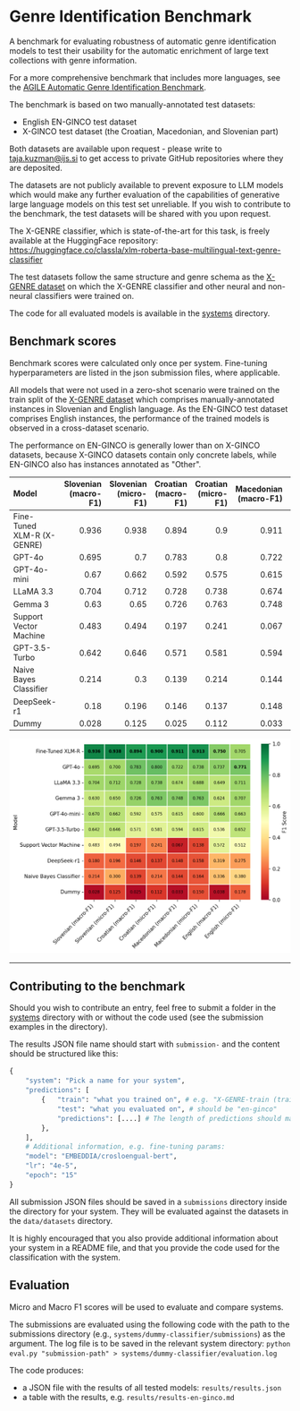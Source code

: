 # Genre Identification Benchmark

A benchmark for evaluating robustness of automatic genre identification models to test their usability for the automatic enrichment of large text collections with genre information.

For a more comprehensive benchmark that includes more languages, see the [AGILE Automatic Genre Identification Benchmark](https://github.com/TajaKuzman/AGILE-Automatic-Genre-Identification-Benchmark).

The benchmark is based on two manually-annotated test datasets:
- English EN-GINCO test dataset
- X-GINCO test dataset (the Croatian, Macedonian, and Slovenian part)

Both datasets are available upon request - please write to taja.kuzman@ijs.si to get access to private GitHub repositories where they are deposited.

The datasets are not publicly available to prevent exposure to LLM models which would make any further evaluation of the capabilities of generative large language models on this test set unreliable. If you wish to contribute to the benchmark, the test datasets will be shared with you upon request.

The X-GENRE classifier, which is state-of-the-art for this task, is freely available at the HuggingFace repository: https://huggingface.co/classla/xlm-roberta-base-multilingual-text-genre-classifier

The test datasets follow the same structure and genre schema as the [X-GENRE dataset](https://huggingface.co/datasets/TajaKuzman/X-GENRE-text-genre-dataset) on which the X-GENRE classifier and other neural and non-neural classifiers were trained on.

The code for all evaluated models is available in the [systems](systems) directory.

## Benchmark scores

Benchmark scores were calculated only once per system. Fine-tuning hyperparameters are listed in the json submission files, where applicable.

All models that were not used in a zero-shot scenario were trained on the train split of the [X-GENRE dataset](https://huggingface.co/datasets/TajaKuzman/X-GENRE-text-genre-dataset) which comprises manually-annotated instances in Slovenian and English language. As the EN-GINCO test dataset comprises English instances, the performance of the trained models is observed in a cross-dataset scenario.

The performance on EN-GINCO is generally lower than on X-GINCO datasets, because X-GINCO datasets contain only concrete labels, while EN-GINCO also has instances annotated as "Other".

| Model                  |   Slovenian (macro-F1) |   Slovenian (micro-F1) |   Croatian (macro-F1) |   Croatian (micro-F1) |   Macedonian (macro-F1) |   Macedonian (micro-F1) |   English (macro-F1) |   English (micro-F1) |
|:-----------------------|-----------------------:|-----------------------:|----------------------:|----------------------:|------------------------:|------------------------:|---------------------:|---------------------:|
| Fine-Tuned XLM-R (X-GENRE)       |                  0.936 |                  0.938 |                 0.894 |                 0.9   |                   0.911 |                   0.913 |                0.75  |                0.705 |
| GPT-4o                 |                  0.695 |                  0.7   |                 0.783 |                 0.8   |                   0.722 |                   0.738 |                0.737 |                0.771 |
| GPT-4o-mini            |                  0.67  |                  0.662 |                 0.592 |                 0.575 |                   0.615 |                   0.6   |                0.666 |                0.663 |
| LLaMA 3.3              |                  0.704 |                  0.712 |                 0.728 |                 0.738 |                   0.674 |                   0.688 |                0.649 |                0.711 |
| Gemma 3                |                  0.63  |                  0.65  |                 0.726 |                 0.763 |                   0.748 |                   0.763 |                0.624 |                0.707 |
| Support Vector Machine |                  0.483 |                  0.494 |                 0.197 |                 0.241 |                   0.067 |                   0.138 |                0.572 |                0.512 |
| GPT-3.5-Turbo          |                  0.642 |                  0.646 |                 0.571 |                 0.581 |                   0.594 |                   0.615 |                0.536 |                0.652 |
| Naive Bayes Classifier |                  0.214 |                  0.3   |                 0.139 |                 0.214 |                   0.144 |                   0.164 |                0.336 |                0.38  |
| DeepSeek-r1            |                  0.18  |                  0.196 |                 0.146 |                 0.137 |                   0.148 |                   0.158 |                0.319 |                0.275 |
| Dummy                  |                  0.028 |                  0.125 |                 0.025 |                 0.112 |                   0.033 |                   0.15  |                0.038 |                0.178 |

![](evaluation-for-the-paper/genre-results-heatmap.png)


------------------------------------------

## Contributing to the benchmark

Should you wish to contribute an entry, feel free to submit a folder in the [systems](systems) directory with or without the code used (see the submission examples in the directory).

The results JSON file name should start with `submission-` and the content should be structured like this:

```python
{
    "system": "Pick a name for your system",
    "predictions": [
        {   "train": "what you trained on", # e.g. "X-GENRE-train (train split)"
            "test": "what you evaluated on", # should be "en-ginco"
            "predictions": [....] # The length of predictions should match the length of test data
        },
    ],
    # Additional information, e.g. fine-tuning params:
    "model": "EMBEDDIA/crosloengual-bert",
    "lr": "4e-5",
    "epoch": "15"
}
```

All submission JSON files should be saved in a `submissions` directory inside the directory for your system. They will be evaluated against the datasets in the `data/datasets` directory.

It is highly encouraged that you also provide additional information about your system in a README file, and that you provide the code used for the classification with the system.

## Evaluation

Micro and Macro F1 scores will be used to evaluate and compare systems.

The submissions are evaluated using the following code with the path to the submissions directory (e.g., ``systems/dummy-classifier/submissions``) as the argument. The log file is to be saved in the relevant system directory:
```python eval.py "submission-path" > systems/dummy-classifier/evaluation.log```

The code produces:
- a JSON file with the results of all tested models: `results/results.json`
- a table with the results, e.g. `results/results-en-ginco.md`
